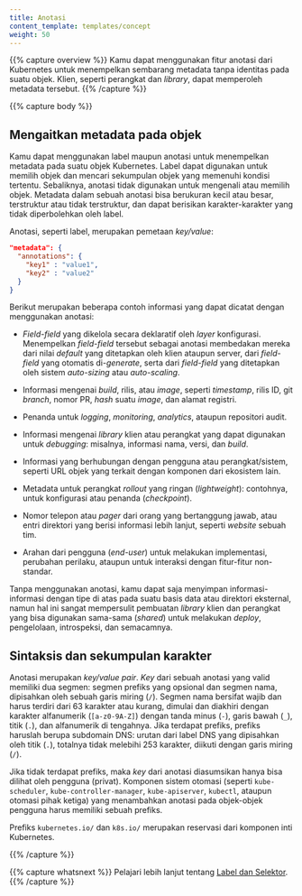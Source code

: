 ```yaml
---
title: Anotasi
content_template: templates/concept
weight: 50
---
```


{{% capture overview %}}
Kamu dapat menggunakan fitur anotasi dari Kubernetes untuk menempelkan sembarang
metadata tanpa identitas pada suatu objek. Klien, seperti perangkat dan *library*,
dapat memperoleh metadata tersebut.
{{% /capture %}}

{{% capture body %}}
## Mengaitkan metadata pada objek

Kamu dapat menggunakan label maupun anotasi untuk menempelkan metadata pada suatu
objek Kubernetes. Label dapat digunakan untuk memilih objek dan mencari sekumpulan
objek yang memenuhi kondisi tertentu. Sebaliknya, anotasi tidak digunakan untuk
mengenali atau memilih objek. Metadata dalam sebuah anotasi bisa berukuran kecil atau besar,
terstruktur atau tidak terstruktur, dan dapat berisikan karakter-karakter yang tidak
diperbolehkan oleh label.

Anotasi, seperti label, merupakan pemetaan *key/value*:

```json
"metadata": {
  "annotations": {
    "key1" : "value1",
    "key2" : "value2"
  }
}
```

Berikut merupakan beberapa contoh informasi yang dapat dicatat dengan menggunakan anotasi:

* *Field-field* yang dikelola secara deklaratif oleh *layer* konfigurasi. Menempelkan
  *field-field* tersebut sebagai anotasi membedakan mereka dari nilai *default* yang
  ditetapkan oleh klien ataupun server, dari *field-field* yang otomatis di-*generate*, serta
  dari *field-field* yang ditetapkan oleh sistem *auto-sizing* atau *auto-scaling*.

* Informasi mengenai *build*, rilis, atau *image*, seperti *timestamp*, rilis ID, git *branch*,
  nomor PR, *hash* suatu *image*, dan alamat registri.

* Penanda untuk *logging*, *monitoring*, *analytics*, ataupun repositori audit.

* Informasi mengenai *library* klien atau perangkat yang dapat digunakan untuk *debugging*:
  misalnya, informasi nama, versi, dan *build*.

* Informasi yang berhubungan dengan pengguna atau perangkat/sistem, seperti URL objek yang terkait
  dengan komponen dari ekosistem lain.

* Metadata untuk perangkat *rollout* yang ringan (*lightweight*): contohnya, untuk
  konfigurasi atau penanda (*checkpoint*).

* Nomor telepon atau *pager* dari orang yang bertanggung jawab, atau entri direktori
  yang berisi informasi lebih lanjut, seperti *website* sebuah tim.

* Arahan dari pengguna (*end-user*) untuk melakukan implementasi, perubahan perilaku,
  ataupun untuk interaksi dengan fitur-fitur non-standar.

Tanpa menggunakan anotasi, kamu dapat saja menyimpan informasi-informasi dengan tipe
di atas pada suatu basis data atau direktori eksternal, namun hal ini sangat mempersulit
pembuatan *library* klien dan perangkat yang bisa digunakan sama-sama (*shared*) untuk melakukan
*deploy*, pengelolaan, introspeksi, dan semacamnya.

## Sintaksis dan sekumpulan karakter

Anotasi merupakan *key/value pair*. *Key* dari sebuah anotasi yang valid memiliki dua segmen: segmen prefiks yang opsional dan segmen nama, dipisahkan
oleh sebuah garis miring (`/`). Segmen nama bersifat wajib dan harus terdiri dari 63 karakter atau kurang, dimulai dan diakhiri dengan karakter alfanumerik (`[a-z0-9A-Z]`) dengan tanda minus (`-`), garis bawah (`_`), titik (`.`), dan alfanumerik di tengahnya. Jika terdapat prefiks,
prefiks haruslah berupa subdomain DNS: urutan dari label DNS yang dipisahkan oleh titik (`.`), totalnya tidak melebihi 253 karakter,
diikuti dengan garis miring (`/`).

Jika tidak terdapat prefiks, maka *key* dari anotasi diasumsikan hanya bisa dilihat oleh pengguna (privat). Komponen sistem otomasi
(seperti `kube-scheduler`, `kube-controller-manager`, `kube-apiserver`, `kubectl`, ataupun otomasi pihak ketiga) yang menambahkan anotasi
pada objek-objek pengguna harus memiliki sebuah prefiks.

Prefiks `kubernetes.io/` dan `k8s.io/` merupakan reservasi dari komponen inti Kubernetes.

{{% /capture %}}

{{% capture whatsnext %}}
Pelajari lebih lanjut tentang [Label dan Selektor](/docs/concepts/overview/working-with-objects/labels/).
{{% /capture %}}
